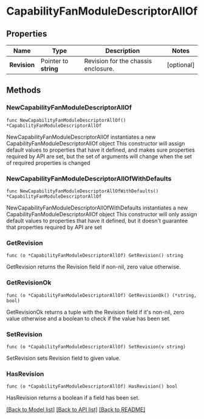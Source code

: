 # CapabilityFanModuleDescriptorAllOf

## Properties

Name | Type | Description | Notes
------------ | ------------- | ------------- | -------------
**Revision** | Pointer to **string** | Revision for the chassis enclosure. | [optional] 

## Methods

### NewCapabilityFanModuleDescriptorAllOf

`func NewCapabilityFanModuleDescriptorAllOf() *CapabilityFanModuleDescriptorAllOf`

NewCapabilityFanModuleDescriptorAllOf instantiates a new CapabilityFanModuleDescriptorAllOf object
This constructor will assign default values to properties that have it defined,
and makes sure properties required by API are set, but the set of arguments
will change when the set of required properties is changed

### NewCapabilityFanModuleDescriptorAllOfWithDefaults

`func NewCapabilityFanModuleDescriptorAllOfWithDefaults() *CapabilityFanModuleDescriptorAllOf`

NewCapabilityFanModuleDescriptorAllOfWithDefaults instantiates a new CapabilityFanModuleDescriptorAllOf object
This constructor will only assign default values to properties that have it defined,
but it doesn't guarantee that properties required by API are set

### GetRevision

`func (o *CapabilityFanModuleDescriptorAllOf) GetRevision() string`

GetRevision returns the Revision field if non-nil, zero value otherwise.

### GetRevisionOk

`func (o *CapabilityFanModuleDescriptorAllOf) GetRevisionOk() (*string, bool)`

GetRevisionOk returns a tuple with the Revision field if it's non-nil, zero value otherwise
and a boolean to check if the value has been set.

### SetRevision

`func (o *CapabilityFanModuleDescriptorAllOf) SetRevision(v string)`

SetRevision sets Revision field to given value.

### HasRevision

`func (o *CapabilityFanModuleDescriptorAllOf) HasRevision() bool`

HasRevision returns a boolean if a field has been set.


[[Back to Model list]](../README.md#documentation-for-models) [[Back to API list]](../README.md#documentation-for-api-endpoints) [[Back to README]](../README.md)



